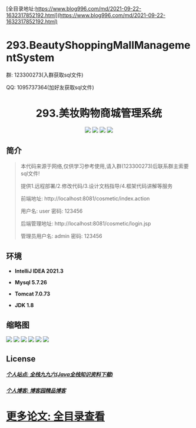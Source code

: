 [全目录地址:https://www.blog996.com/md/2021-09-22-1632317852192.html](https://www.blog996.com/md/2021-09-22-1632317852192.html)
# 293.BeautyShoppingMallManagementSystem

<p>群: 123300273(入群获取sql文件)</p>
<p>QQ: 1095737364(加好友获取sql文件)</p>

<p><h1 align="center">293.美妆购物商城管理系统</h1></p>



<p align="center">
	<img src="https://img.shields.io/badge/jdk-1.8-orange.svg"/>
    <img src="https://img.shields.io/badge/spring-5.x-lightgrey.svg"/>
    <img src="https://img.shields.io/badge/struts-3.x-blue.svg"/>
    <img src="https://img.shields.io/badge/hibernate-5.x-yellow.svg"/>
</p>

## 简介

> 本代码来源于网络,仅供学习参考使用,请入群(123300273)后联系群主索要sql文件!
>
> 提供1.远程部署/2.修改代码/3.设计文档指导/4.框架代码讲解等服务
>
> 前端地址: http://localhost:8081/cosmetic/index.action
>
> 用户名: user   密码: 123456
>
> 后端管理地址: http://localhost:8081/cosmetic/login.jsp
>
> 管理员用户名: admin   密码: 123456
>


## 环境

- <b>IntelliJ IDEA 2021.3</b>

- <b>Mysql 5.7.26</b>

- <b>Tomcat 7.0.73</b>

- <b>JDK 1.8</b>





## 缩略图

![](https://img2023.cnblogs.com/blog/588112/202310/588112-20231025234158798-5910199.png)
![](https://img2023.cnblogs.com/blog/588112/202310/588112-20231025234203548-1916880334.png)
![](https://img2023.cnblogs.com/blog/588112/202310/588112-20231025234207664-1836819502.png)
![](https://img2023.cnblogs.com/blog/588112/202310/588112-20231025234211221-712481366.png)
![](https://img2023.cnblogs.com/blog/588112/202310/588112-20231025234216992-1940375256.png)
![](https://img2023.cnblogs.com/blog/588112/202310/588112-20231025234220501-1884158485.png)






## License

##### [个人站点: 全栈九九六(Java全栈知识资料下载)](https://www.blog996.com/)
##### [个人博客: 博客园精品博客](https://www.cnblogs.com/yysbolg/)
# [更多论文: 全目录查看](https://www.blog996.com/md/2021-09-22-1632317852192.html)


